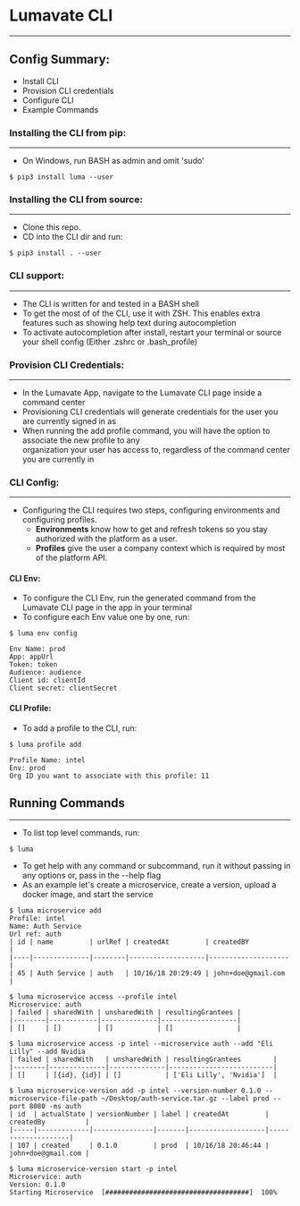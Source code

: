 # Lumavate CLI
___
## Config Summary:
* Install CLI
* Provision CLI credentials
* Configure CLI
* Example Commands

### Installing the CLI from pip:
---
* On Windows, run BASH as admin and omit 'sudo'
```
$ pip3 install luma --user
```

### Installing the CLI from source:
---
* Clone this repo.
* CD into the CLI dir and run:
```
$ pip3 install . --user
```

### CLI support:
---
* The CLI is written for and tested in a BASH shell
* To get the most of of the CLI, use it with ZSH. This enables extra features such as showing help text during autocompletion
* To activate autocompletion after install, restart your terminal or source your shell config (Either .zshrc or .bash_profile)

### Provision CLI Credentials:
---
* In the Lumavate App, navigate to the Lumavate CLI page inside a command center
* Provisioning CLI credentials will generate credentials for the user you are currently signed in as
* When running the add profile command, you will have the option to associate the new profile to any \
organization your user has access to, regardless of the command center you are currently in

### CLI Config:
---
* Configuring the CLI requires two steps, configuring environments and configuring profiles.
    * **Environments** know how to get and refresh tokens so you stay authorized with the platform as a user.
    * **Profiles** give the user a company context which is required by most of the platform API.

#### CLI Env:
* To configure the CLI Env, run the generated command from the Lumavate CLI page in the app in your terminal
* To configure each Env value one by one, run:
```
$ luma env config

Env Name: prod
App: appUrl
Token: token
Audience: audience
Client id: clientId
Client secret: clientSecret
```

#### CLI Profile:
* To add a profile to the CLI, run:
```
$ luma profile add

Profile Name: intel
Env: prod
Org ID you want to associate with this profile: 11
```

## Running Commands
___
* To list top level commands, run:
```
$ luma
```
* To get help with any command or subcommand, run it without passing in any options or, pass in the --help flag
* As an example let's create a microservice, create a version, upload a docker image, and start the service

```
$ luma microservice add
Profile: intel
Name: Auth Service
Url ref: auth
| id | name         | urlRef | createdAt         | createdBY          |
|----|--------------|--------|-------------------|--------------------|
| 45 | Auth Service | auth   | 10/16/18 20:29:49 | john+doe@gmail.com |

$ luma microservice access --profile intel
Microservice: auth
| failed | sharedWith | unsharedWith | resultingGrantees |
|--------|------------|--------------|-------------------|
| []     | []         | []           | []                |

$ luma microservice access -p intel --microservice auth --add "Eli Lilly" --add Nvidia
| failed | sharedWith   | unsharedWith | resultingGrantees        |
|--------|--------------|--------------|--------------------------|
| []     | [{id}, {id}] | []           | ['Eli Lilly', 'Nvidia']  |

$ luma microservice-version add -p intel --version-number 0.1.0 --microservice-file-path ~/Desktop/auth-service.tar.gz --label prod --port 8080 -ms auth
| id  | actualState | versionNumber | label | createdAt         | createdBy          |
|-----|-------------|---------------|-------|-------------------|--------------------|
| 107 | created     | 0.1.0         | prod  | 10/16/18 20:46:44 | john+doe@gmail.com |

$ luma microservice-version start -p intel
Microservice: auth
Version: 0.1.0
Starting Microservice  [####################################]  100%
```
